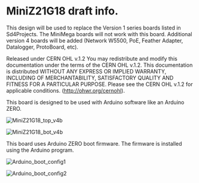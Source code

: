 # MiniZ21G18 draft info.

This design will be used to replace the Version 1 series boards listed in Sd4Projects. The MiniMega boards will not work with this board. Additional version 4 boards will be added (Network W5500, PoE, Feather Adapter, Datalogger, ProtoBoard, etc).

Released under CERN OHL v.1.2
You may redistribute and modify this documentation under the terms of the CERN OHL v.1.2.
This documentation is distributed WITHOUT ANY EXPRESS OR IMPLIED WARRANTY, 
INCLUDING OF MERCHANTABILITY, SATISFACTORY QUALITY AND FITNESS FOR A PARTICULAR PURPOSE.
Please see the CERN OHL v.1.2 for applicable conditions. (http://ohwr.org/cernohl).


This board is designed to be used with Arduino software like an Arduino ZERO.

![MiniZ21G18_top_v4b](https://user-images.githubusercontent.com/6279065/113534717-6229e080-9586-11eb-80bc-0079c23add4f.jpg)


![MiniZ21G18_bot_v4b](https://user-images.githubusercontent.com/6279065/113534910-cea4df80-9586-11eb-829b-64eb000b69ad.jpg)

This board uses Arduino ZERO boot firmware. The firmware is installed using the Arduino program.

![Arduino_boot_config1](https://user-images.githubusercontent.com/6279065/113535362-082a1a80-9588-11eb-828a-56fa9f0f83a1.png)

![Arduino_boot_config2](https://user-images.githubusercontent.com/6279065/113535372-0eb89200-9588-11eb-8237-03f7e7e79712.jpg)
